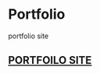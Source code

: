 # Portfolio
portfolio site

## [PORTFOILO SITE](https://github.com/K-Junyyy/Portfolio/Portfolio/main.html)
